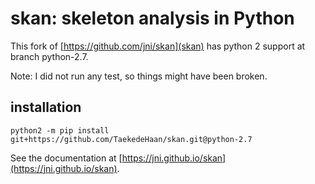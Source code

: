 # skan: skeleton analysis in Python
This fork of [https://github.com/jni/skan](skan) has python 2 support at branch python-2.7. 

Note: I did not run any test, so things might have been broken.

## installation

```
python2 -m pip install git+https://github.com/TaekedeHaan/skan.git@python-2.7
```



See the documentation at [https://jni.github.io/skan](https://jni.github.io/skan).
